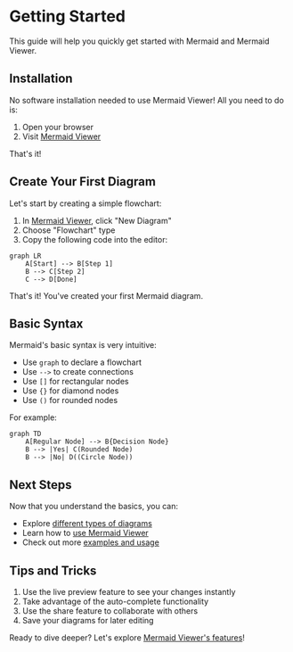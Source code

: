 # Getting Started

This guide will help you quickly get started with Mermaid and Mermaid Viewer.

## Installation

No software installation needed to use Mermaid Viewer! All you need to do is:

1. Open your browser
2. Visit [Mermaid Viewer](https://mermaidviewer.com)

That's it!

## Create Your First Diagram

Let's start by creating a simple flowchart:

1. In [Mermaid Viewer](https://mermaidviewer.com), click "New Diagram"
2. Choose "Flowchart" type
3. Copy the following code into the editor:

```mermaid
graph LR
    A[Start] --> B[Step 1]
    B --> C[Step 2]
    C --> D[Done]
```

That's it! You've created your first Mermaid diagram.

## Basic Syntax

Mermaid's basic syntax is very intuitive:

- Use `graph` to declare a flowchart
- Use `-->` to create connections
- Use `[]` for rectangular nodes
- Use `{}` for diamond nodes
- Use `()` for rounded nodes

For example:

```mermaid
graph TD
    A[Regular Node] --> B{Decision Node}
    B --> |Yes| C(Rounded Node)
    B --> |No| D((Circle Node))
```

## Next Steps

Now that you understand the basics, you can:

- Explore [different types of diagrams](/diagrams/flowchart)
- Learn how to [use Mermaid Viewer](/introduction/what-is-mermaid)
- Check out more [examples and usage](/diagrams/sequence)

## Tips and Tricks

1. Use the live preview feature to see your changes instantly
2. Take advantage of the auto-complete functionality
3. Use the share feature to collaborate with others
4. Save your diagrams for later editing

Ready to dive deeper? Let's explore [Mermaid Viewer's features](/introduction/what-is-mermaid)! 